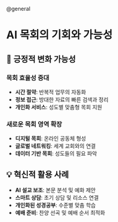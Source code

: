 @general
# AI 목회의 기회와 가능성

## 🌟 긍정적 변화 가능성

### 목회 효율성 증대

- **시간 절약**: 반복적 업무의 자동화
- **정보 접근**: 방대한 자료의 빠른 검색과 정리
- **개인화 서비스**: 성도별 맞춤형 목회 지원

### 새로운 목회 영역 확장

- **디지털 목회**: 온라인 공동체 형성
- **글로벌 네트워킹**: 세계 교회와의 연결
- **데이터 기반 목회**: 성도들의 필요 파악

## 💡 혁신적 활용 사례

- **AI 설교 보조**: 본문 분석 및 예화 제안
- **스마트 상담**: 초기 상담 및 리소스 연결
- **개인화된 성경공부**: 수준별 맞춤 학습
- **예배 준비**: 찬양 선곡 및 예배 순서 최적화
